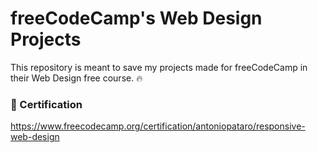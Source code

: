 # freeCodeCamp's Web Design Projects

This repository is meant to save my projects made for freeCodeCamp in their Web Design free course. 🔥

### 📃 Certification

https://www.freecodecamp.org/certification/antoniopataro/responsive-web-design
